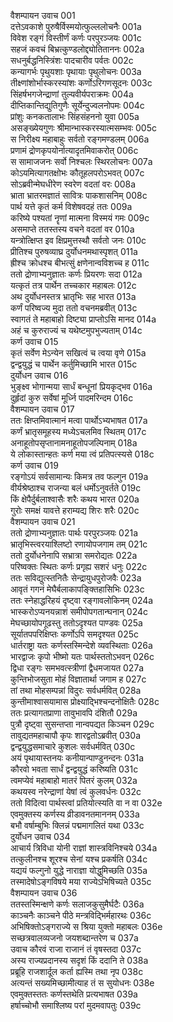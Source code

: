 वैशम्पायन उवाच	001  
दत्तेऽवकाशे पुरुषैर्विस्मयोत्फुल्ललोचनैः	001a  
विवेश रङ्गं विस्तीर्णं कर्णः परपुरञ्जयः	001c  
सहजं कवचं बिभ्रत्कुण्डलोद्द्योतिताननः	002a  
सधनुर्बद्धनिस्त्रिंशः पादचारीव पर्वतः	002c  
कन्यागर्भः पृथुयशाः पृथायाः पृथुलोचनः	003a  
तीक्ष्णांशोर्भास्करस्यांशः कर्णोऽरिगणसूदनः	003c  
सिंहर्षभगजेन्द्राणां तुल्यवीर्यपराक्रमः	004a  
दीप्तिकान्तिद्युतिगुणैः सूर्येन्दुज्वलनोपमः	004c  
प्रांशुः कनकतालाभः सिंहसंहननो युवा	005a  
असङ्ख्येयगुणः श्रीमान्भास्करस्यात्मसम्भवः	005c  
स निरीक्ष्य महाबाहुः सर्वतो रङ्गमण्डलम्	006a  
प्रणामं द्रोणकृपयोर्नात्यादृतमिवाकरोत्	006c  
स सामाजजनः सर्वो निश्चलः स्थिरलोचनः	007a  
कोऽयमित्यागतक्षोभः कौतूहलपरोऽभवत्	007c  
सोऽब्रवीन्मेघधीरेण स्वरेण वदतां वरः	008a  
भ्राता भ्रातरमज्ञातं सावित्रः पाकशासनिम्	008c  
पार्थ यत्ते कृतं कर्म विशेषवदहं ततः	009a  
करिष्ये पश्यतां नॄणां मात्मना विस्मयं गमः	009c  
असमाप्ते ततस्तस्य वचने वदतां वर	010a  
यन्त्रोत्क्षिप्त इव क्षिप्रमुत्तस्थौ सर्वतो जनः	010c  
प्रीतिश्च पुरुषव्याघ्र दुर्योधनमथास्पृशत्	011a  
ह्रीश्च क्रोधश्च बीभत्सुं क्षणेनान्वविशच्च ह	011c  
ततो द्रोणाभ्यनुज्ञातः कर्णः प्रियरणः सदा	012a  
यत्कृतं तत्र पार्थेन तच्चकार महाबलः	012c  
अथ दुर्योधनस्तत्र भ्रातृभिः सह भारत	013a  
कर्णं परिष्वज्य मुदा ततो वचनमब्रवीत्	013c  
स्वागतं ते महाबाहो दिष्ट्या प्राप्तोऽसि मानद	014a  
अहं च कुरुराज्यं च यथेष्टमुपभुज्यताम्	014c  
कर्ण उवाच	015  
कृतं सर्वेण मेऽन्येन सखित्वं च त्वया वृणे	015a  
द्वन्द्वयुद्धं च पार्थेन कर्तुमिच्छामि भारत	015c  
दुर्योधन उवाच	016  
भुङ्क्ष्व भोगान्मया सार्धं बन्धूनां प्रियकृद्भव	016a  
दुर्हृदां कुरु सर्वेषां मूर्ध्नि पादमरिन्दम	016c  
वैशम्पायन उवाच	017  
ततः क्षिप्तमिवात्मानं मत्वा पार्थोऽभ्यभाषत	017a  
कर्णं भ्रातृसमूहस्य मध्येऽचलमिव स्थितम्	017c  
अनाहूतोपसृप्तानामनाहूतोपजल्पिनाम्	018a  
ये लोकास्तान्हतः कर्ण मया त्वं प्रतिपत्स्यसे	018c  
कर्ण उवाच	019  
रङ्गोऽयं सर्वसामान्यः किमत्र तव फल्गुन	019a  
वीर्यश्रेष्ठाश्च राजन्या बलं धर्मोऽनुवर्तते	019c  
किं क्षेपैर्दुर्बलाश्वासैः शरैः कथय भारत	020a  
गुरोः समक्षं यावत्ते हराम्यद्य शिरः शरैः	020c  
वैशम्पायन उवाच	021  
ततो द्रोणाभ्यनुज्ञातः पार्थः परपुरञ्जयः	021a  
भ्रातृभिस्त्वरयाश्लिष्टो रणायोपजगाम तम्	021c  
ततो दुर्योधनेनापि सभ्रात्रा समरोद्यतः	022a  
परिष्वक्तः स्थितः कर्णः प्रगृह्य सशरं धनुः	022c  
ततः सविद्युत्स्तनितैः सेन्द्रायुधपुरोजवैः	023a  
आवृतं गगनं मेघैर्बलाकापङ्क्तिहासिभिः	023c  
ततः स्नेहाद्धरिहयं दृष्ट्वा रङ्गावलोकिनम्	024a  
भास्करोऽप्यनयन्नाशं समीपोपगतान्घनान्	024c  
मेघच्छायोपगूढस्तु ततोऽदृश्यत पाण्डवः	025a  
सूर्यातपपरिक्षिप्तः कर्णोऽपि समदृश्यत	025c  
धार्तराष्ट्रा यतः कर्णस्तस्मिन्देशे व्यवस्थिताः	026a  
भारद्वाजः कृपो भीष्मो यतः पार्थस्ततोऽभवन्	026c  
द्विधा रङ्गः समभवत्स्त्रीणां द्वैधमजायत	027a  
कुन्तिभोजसुता मोहं विज्ञातार्था जगाम ह	027c  
तां तथा मोहसम्पन्नां विदुरः सर्वधर्मवित्	028a  
कुन्तीमाश्वासयामास प्रोक्ष्याद्भिश्चन्दनोक्षितैः	028c  
ततः प्रत्यागतप्राणा तावुभावपि दंशितौ	029a  
पुत्रौ दृष्ट्वा सुसन्तप्ता नान्वपद्यत किञ्चन	029c  
तावुद्यतमहाचापौ कृपः शारद्वतोऽब्रवीत्	030a  
द्वन्द्वयुद्धसमाचारे कुशलः सर्वधर्मवित्	030c  
अयं पृथायास्तनयः कनीयान्पाण्डुनन्दनः	031a  
कौरवो भवता सार्धं द्वन्द्वयुद्धं करिष्यति	031c  
त्वमप्येवं महाबाहो मातरं पितरं कुलम्	032a  
कथयस्व नरेन्द्राणां येषां त्वं कुलवर्धनः	032c  
ततो विदित्वा पार्थस्त्वां प्रतियोत्स्यति वा न वा	032e  
एवमुक्तस्य कर्णस्य व्रीडावनतमाननम्	033a  
बभौ वर्षाम्बुभिः क्लिन्नं पद्ममागलितं यथा	033c  
दुर्योधन उवाच	034  
आचार्य त्रिविधा योनी राज्ञां शास्त्रविनिश्चये	034a  
तत्कुलीनश्च शूरश्च सेनां यश्च प्रकर्षति	034c  
यद्ययं फल्गुनो युद्धे नाराज्ञा योद्धुमिच्छति	035a  
तस्मादेषोऽङ्गविषये मया राज्येऽभिषिच्यते	035c  
वैशम्पायन उवाच	036  
ततस्तस्मिन्क्षणे कर्णः सलाजकुसुमैर्घटैः	036a  
काञ्चनैः काञ्चने पीठे मन्त्रविद्भिर्महारथः	036c  
अभिषिक्तोऽङ्गराज्ये स श्रिया युक्तो महाबलः	036e  
सच्छत्रवालव्यजनो जयशब्दान्तरेण च	037a  
उवाच कौरवं राजा राजानं तं वृषस्तदा	037c  
अस्य राज्यप्रदानस्य सदृशं किं ददानि ते	038a  
प्रब्रूहि राजशार्दूल कर्ता ह्यस्मि तथा नृप	038c  
अत्यन्तं सख्यमिच्छामीत्याह तं स सुयोधनः	038e  
एवमुक्तस्ततः कर्णस्तथेति प्रत्यभाषत	039a  
हर्षाच्चोभौ समाश्लिष्य परां मुदमवापतुः	039c  
